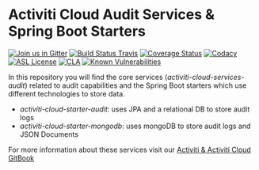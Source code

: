 # Activiti Cloud Audit Services & Spring Boot Starters

[![Join us in Gitter](https://badges.gitter.im/Activiti/Activiti7.svg)](https://gitter.im/Activiti/Activiti7?utm_source=badge&utm_medium=badge&utm_campaign=pr-badge&utm_content=badge)
[![Build Status Travis](https://travis-ci.org/Activiti/activiti-cloud-audit-service.svg?branch=master)](https://travis-ci.org/Activiti/activiti-cloud-audit-service)
[![Coverage Status](http://img.shields.io/codecov/c/github/Activiti/activiti-cloud-audit-service/master.svg?maxAge=86400)](https://codecov.io/gh/Activiti/activiti-cloud-audit-service)
[![Codacy](https://api.codacy.com/project/badge/Grade/6ebbeabca3a24c0b860b2735c308f05f)](https://www.codacy.com/app/Activiti/activiti-cloud-audit-service?utm_source=github.com&utm_medium=referral&utm_content=Activiti/activiti-cloud-audit-service&utm_campaign=badger)
[![ASL License](https://img.shields.io/hexpm/l/plug.svg)](https://github.com/Activiti/activiti-cloud-audit-service/blob/master/LICENSE.txt)  [![CLA](https://cla-assistant.io/readme/badge/Activiti/activiti-cloud-audit-service)](https://cla-assistant.io/Activiti/activiti-cloud-audit-service)
[![Known Vulnerabilities](https://snyk.io/test/github/Activiti/activiti-cloud-audit-service/badge.svg)](https://snyk.io/test/github/Activiti/activiti-cloud-audit-service)

In this repository you will find the core services (*activiti-cloud-services-audit*) related to audit capabilities and the Spring Boot starters which use different technologies to store data. 
- *activiti-cloud-starter-audit*: uses JPA and a relational DB to store audit logs
- *activiti-cloud-starter-mongodb*: uses mongoDB to store audit logs and JSON Documents

For more information about these services visit our [Activiti & Activiti Cloud GitBook](https://activiti.gitbooks.io/activiti-7-developers-guide/content/components/activiti-cloud-app/AuditService.html)
